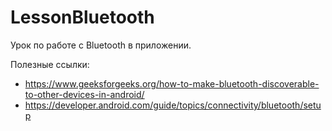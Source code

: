 # LessonBluetooth

Урок по работе с Bluetooth в приложении.

Полезные ссылки:
+ https://www.geeksforgeeks.org/how-to-make-bluetooth-discoverable-to-other-devices-in-android/
+ https://developer.android.com/guide/topics/connectivity/bluetooth/setup
